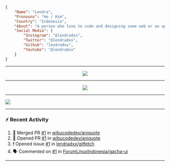 ```json
{
    "Name": "Lendra",
    "Pronouns": "He / Him",
    "Country": "Indonesia",
    "About": "A person who love to code and designing some web or an application",
    "Social Media": {
        "Instagram": "@lendradxx",
        "Twitter": "@lendradxx",
        "Github": "lendradxx",
        "Youtube": "@lendradxx"
    }
}
```

---

<p align="center">
<img src="https://github-profile-trophy.vercel.app/?username=lendradxx&theme=discord&no-frame=true&margin-w=10&margin-h=10" align="center" />
</p>

---

<p align="center">
  <a href="https://github.com/lendradxx">
    <img src="https://skillicons.dev/icons?i=flutter,tauri,gtk,qt,git,vscode,docker,androidstudio,idea,figma,linux,react,electron,tailwind,nodejs,html,css,js,ts,sass,rust,go,nim,py,v,cpp,c,arduino,cs,angular,svelte,lua,md,github,vala,vite,vue,zig,scala,ruby,kotlin,java" />
  </a>
</p>
   
---
<p>
<img src="https://github.com/lendradxx/lendradxx/blob/assets/snake.svg?raw" align="center" />
</p>

---

### :zap: Recent Activity

<!--START_SECTION:activity-->
1. 🎉 Merged PR [#1](https://github.com/wibucodedev/aniquote/pull/1) in [wibucodedev/aniquote](https://github.com/wibucodedev/aniquote)
2. 💪 Opened PR [#1](https://github.com/wibucodedev/aniquote/pull/1) in [wibucodedev/aniquote](https://github.com/wibucodedev/aniquote)
3. ❗️ Opened issue [#1](https://github.com/lendradxx/gitfetch/issues/1) in [lendradxx/gitfetch](https://github.com/lendradxx/gitfetch)
4. 🗣 Commented on [#1](https://github.com/ForumLinuxIndonesia/gacha-ui/issues/1) in [ForumLinuxIndonesia/gacha-ui](https://github.com/ForumLinuxIndonesia/gacha-ui)
<!--END_SECTION:activity-->

---
